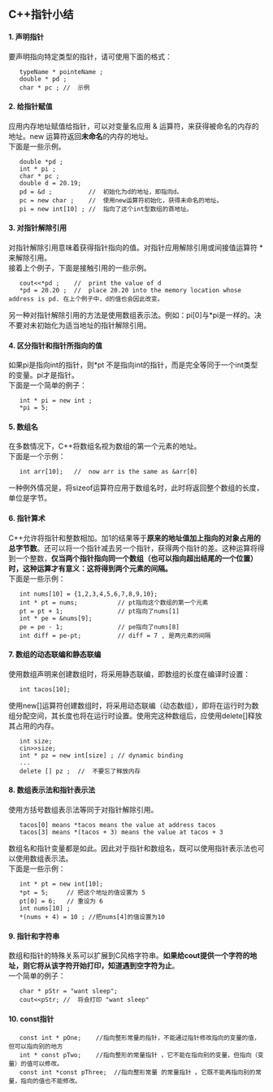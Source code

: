 ## C++指针小结

#### 1. 声明指针
   要声明指向特定类型的指针，请可使用下面的格式：
   ```
      typeName * pointeName ; 
      double * pd ; 
      char * pc ; //  示例 
   ```
   
#### 2. 给指针赋值
   应用内存地址赋值给指针，可以对变量名应用 & 运算符，来获得被命名的内存的地址。new 运算符返回**未命名**的内存的地址。  
   下面是一些示例。
   ```
      double *pd ;
      int * pi ; 
      char * pc ;
      double d = 20.19;
      pd = &d ;          //  初始化为d的地址，即指向d。
      pc = new char ;    //  使用new运算符初始化，获得未命名的地址。
      pi = new int[10] ; //  指向了这个int型数组的首地址。
   ```
   
#### 3. 对指针解除引用
   对指针解除引用意味着获得指针指向的值。对指针应用解除引用或间接值运算符 * 来解除引用。  
   接着上个例子，下面是接触引用的一些示例。
   ```
      cout<<*pd ;    //  print the value of d 
      *pd = 20.20 ;  //  place 20.20 into the memory location whose address is pd. 在上个例子中，d的值也会因此改变。
   ```
   另一种对指针解除引用的方法是使用数组表示法。例如：pi\[0]与\*pi是一样的。决不要对未初始化为适当地址的指针解除引用。
   
#### 4. 区分指针和指针所指向的值
   如果pi是指向int的指针，则\*pt 不是指向int的指针，而是完全等同于一个int类型的变量。pi才是指针。   
   下面是一个简单的例子：
   ```
      int * pi = new int ;
      *pi = 5;
   ```
   
#### 5. 数组名
   在多数情况下，C++将数组名视为数组的第一个元素的地址。   
   下面是一个示例：
   ```
      int arr[10];   //  now arr is the same as &arr[0]
   ```
   一种例外情况是，将sizeof运算符应用于数组名时，此时将返回整个数组的长度，单位是字节。
   
#### 6. 指针算术
   C++允许将指针和整数相加。加1的结果等于**原来的地址值加上指向的对象占用的总字节数**。还可以将一个指针减去另一个指针，获得两个指针的差。这种运算将得到一个整数，**仅当两个指针指向同一个数组（也可以指向超出结尾的一个位置）时，这种运算才有意义：这将得到两个元素的间隔。**   
   下面是一些示例：
   ```
      int nums[10] = {1,2,3,4,5,6,7,8,9,10};
      int * pt = nums;           // pt指向这个数组的第一个元素
      pt = pt + 1;               // pt指向了nums[1]
      int * pe = &nums[9];       
      pe = pe - 1;               // pe指向了nums[8]
      int diff = pe-pt;          // diff = 7 , 是两元素的间隔
   ```
   
#### 7. 数组的动态联编和静态联编
   使用数组声明来创建数组时，将采用静态联编，即数组的长度在编译时设置：
   ```
      int tacos[10];
   ```
   使用new\[]运算符创建数组时，将采用动态联编（动态数组），即将在运行时为数组分配空间，其长度也将在运行时设置。使用完这种数组后，应使用delete\[]释放其占用的内存。
   ```
      int size;
      cin>>size;
      int * pz = new int[size] ; // dynamic binding 
      ...
      delete [] pz ;  //  不要忘了释放内存
   ```
   
#### 8. 数组表示法和指针表示法
   使用方括号数组表示法等同于对指针解除引用。
   ```
      tacos[0] means *tacos means the value at address tacos 
      tacos[3] means *(tacos + 3) means the value at tacos + 3
   ```
   数组名和指针变量都是如此。因此对于指针和数组名，既可以使用指针表示法也可以使用数组表示法。   
   下面是一些示例：
   ```
      int * pt = new int[10];
      *pt = 5;     // 把这个地址的值设置为 5
      pt[0] = 6;   // 重设为 6 
      int nums[10] ;
      *(nums + 4) = 10 ; //把nums[4]的值设置为10
   ```
   
#### 9. 指针和字符串
   数组和指针的特殊关系可以扩展到C风格字符串。**如果给cout提供一个字符的地址，则它将从该字符开始打印，知道遇到空字符为止**。   
   一个简单的例子：
   ```
      char * pStr = "want sleep";
      cout<<pStr; //  将会打印 "want sleep" 
   ```
   
#### 10. const指针
   ```
      const int * pOne;    //指向整形常量的指针，不能通过指针修改指向的变量的值，但可以指向别的地方
      int * const pTwo;    //指向整形的常量指针 ，它不能在指向别的变量，但指向（变量）的值可以修改。 
      const int *const pThree;  //指向整形常量 的常量指针 。它既不能再指向别的常量，指向的值也不能修改。
   ```
